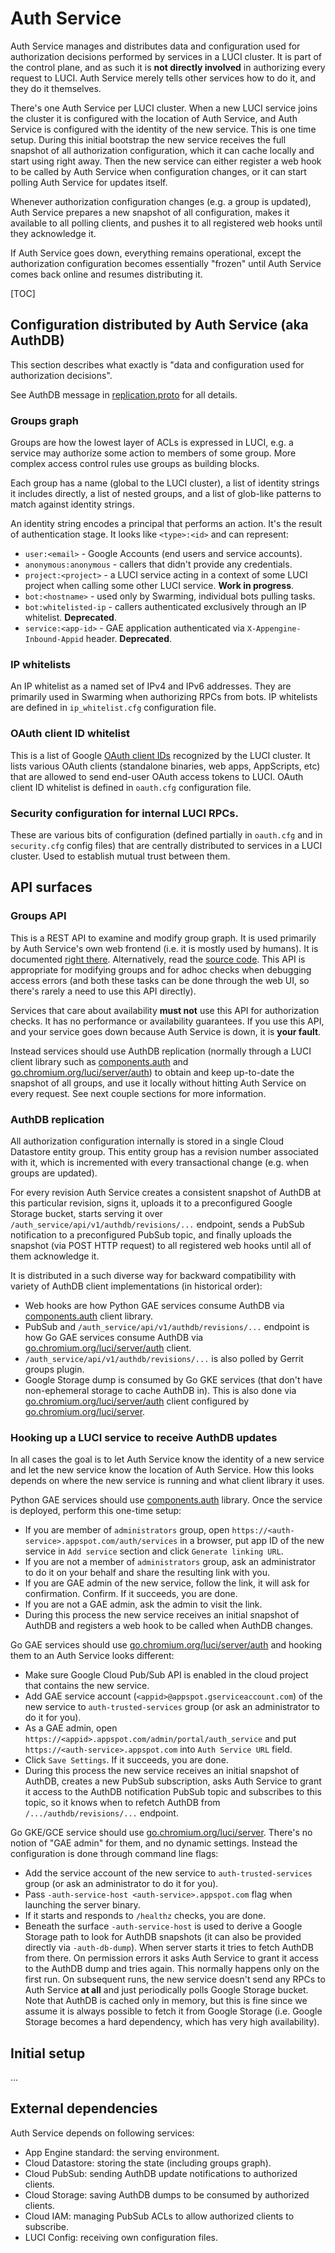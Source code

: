# Auth Service

Auth Service manages and distributes data and configuration used for
authorization decisions performed by services in a LUCI cluster. It is part
of the control plane, and as such it is **not directly involved** in authorizing
every request to LUCI. Auth Service merely tells other services how to do it,
and they do it themselves.

There's one Auth Service per LUCI cluster. When a new LUCI service joins the
cluster it is configured with the location of Auth Service, and Auth Service is
configured with the identity of the new service. This is one time setup. During
this initial bootstrap the new service receives the full snapshot of all
authorization configuration, which it can cache locally and start using right
away. Then the new service can either register a web hook to be called by Auth
Service when configuration changes, or it can start polling Auth Service for
updates itself.

Whenever authorization configuration changes (e.g. a group is updated), Auth
Service prepares a new snapshot of all configuration, makes it available to
all polling clients, and pushes it to all registered web hooks until they
acknowledge it.

If Auth Service goes down, everything remains operational, except the
authorization configuration becomes essentially "frozen" until Auth Service
comes back online and resumes distributing it.

[TOC]

## Configuration distributed by Auth Service (aka AuthDB)

This section describes what exactly is "data and configuration used for
authorization decisions".

See AuthDB message in
[replication.proto](../components/components/auth/proto/replication.proto) for
all details.

### Groups graph

Groups are how the lowest layer of ACLs is expressed in LUCI, e.g. a service
may authorize some action to members of some group. More complex access control
rules use groups as building blocks.

Each group has a name (global to the LUCI cluster), a list of identity strings
it includes directly, a list of nested groups, and a list of glob-like patterns
to match against identity strings.

An identity string encodes a principal that performs an action. It's the result
of authentication stage. It looks like `<type>:<id>` and can represent:
  * `user:<email>` - Google Accounts (end users and service accounts).
  * `anonymous:anonymous` - callers that didn't provide any credentials.
  * `project:<project>` - a LUCI service acting in a context of some LUCI
    project when calling some other LUCI service. **Work in progress**.
  * `bot:<hostname>` - used only by Swarming, individual bots pulling tasks.
  * `bot:whitelisted-ip` - callers authenticated exclusively through an IP
    whitelist. **Deprecated**.
  * `service:<app-id>` - GAE application authenticated via
    `X-Appengine-Inbound-Appid` header. **Deprecated**.


### IP whitelists

An IP whitelist as a named set of IPv4 and IPv6 addresses. They are primarily
used in Swarming when authorizing RPCs from bots. IP whitelists are defined in
`ip_whitelist.cfg` configuration file.


### OAuth client ID whitelist

This is a list of Google [OAuth client IDs] recognized by the LUCI cluster. It
lists various OAuth clients (standalone binaries, web apps, AppScripts, etc)
that are allowed to send end-user OAuth access tokens to LUCI. OAuth client ID
whitelist is defined in `oauth.cfg` configuration file.

[OAuth client IDs]: https://www.oauth.com/oauth2-servers/client-registration/client-id-secret/

### Security configuration for internal LUCI RPCs.

These are various bits of configuration (defined partially in `oauth.cfg` and in
`security.cfg` config files) that are centrally distributed to services in
a LUCI cluster. Used to establish mutual trust between them.


## API surfaces

### Groups API

This is a REST API to examine and modify group graph. It is used primarily by
Auth Service's own web frontend (i.e. it is mostly used by humans). It is
documented [right there](https://chrome-infra-auth.appspot.com/auth/api).
Alternatively, read the
[source code](../components/components/auth/ui/rest_api.py). This API is
appropriate for modifying groups and for adhoc checks when debugging
access errors (and both these tasks can be done through the web UI, so there's
rarely a need to use this API directly).

Services that care about availability **must not** use this API for
authorization checks. It has no performance or availability guarantees. If you
use this API, and your service goes down because Auth Service is down, it is
**your fault**.

Instead services should use AuthDB replication (normally through a LUCI client
library such as [components.auth] and [go.chromium.org/luci/server/auth]) to
obtain and keep up-to-date the snapshot of all groups, and use it locally
without hitting Auth Service on every request. See next couple sections for more
information.

[components.auth]: ../components/components/auth
[go.chromium.org/luci/server]: https://godoc.org/go.chromium.org/luci/server
[go.chromium.org/luci/server/auth]: https://godoc.org/go.chromium.org/luci/server/auth


### AuthDB replication

All authorization configuration internally is stored in a single Cloud Datastore
entity group. This entity group has a revision number associated with it, which
is incremented with every transactional change (e.g. when groups are updated).

For every revision Auth Service creates a consistent snapshot of AuthDB at this
particular revision, signs it, uploads it to a preconfigured Google Storage
bucket, starts serving it over `/auth_service/api/v1/authdb/revisions/...`
endpoint, sends a PubSub notification to a preconfigured PubSub topic, and
finally uploads the snapshot (via POST HTTP request) to all registered web hooks
until all of them acknowledge it.

It is distributed in a such diverse way for backward compatibility with variety
of AuthDB client implementations (in historical order):
  * Web hooks are how Python GAE services consume AuthDB via [components.auth]
    client library.
  * PubSub and `/auth_service/api/v1/authdb/revisions/...` endpoint is how
    Go GAE services consume AuthDB via [go.chromium.org/luci/server/auth]
    client.
  * `/auth_service/api/v1/authdb/revisions/...` is also polled by Gerrit groups
    plugin.
  * Google Storage dump is consumed by Go GKE services (that don't have
    non-ephemeral storage to cache AuthDB in). This is also done via
    [go.chromium.org/luci/server/auth] client configured by
    [go.chromium.org/luci/server].


### Hooking up a LUCI service to receive AuthDB updates

In all cases the goal is to let Auth Service know the identity of a new service
and let the new service know the location of Auth Service. How this looks
depends on where the new service is running and what client library it uses.

Python GAE services should use [components.auth] library. Once the service is
deployed, perform this one-time setup:
  * If you are member of `administrators` group, open
    `https://<auth-service>.appspot.com/auth/services` in a browser, put app ID
    of the new service in `Add service` section and click `Generate linking
    URL`.
  * If you are not a member of `administrators` group, ask an administrator to
    do it on your behalf and share the resulting link with you.
  * If you are GAE admin of the new service, follow the link, it will ask for
    confirmation. Confirm. If it succeeds, you are done.
  * If you are not a GAE admin, ask the admin to visit the link.
  * During this process the new service receives an initial snapshot of AuthDB
    and registers a web hook to be called when AuthDB changes.

Go GAE services should use [go.chromium.org/luci/server/auth] and hooking them
to an Auth Service looks different:
  * Make sure Google Cloud Pub/Sub API is enabled in the cloud project that
    contains the new service.
  * Add GAE service account (`<appid>@appspot.gserviceaccount.com`) of the
    new service to `auth-trusted-services` group (or ask an administrator to do
    it for you).
  * As a GAE admin, open `https://<appid>.appspot.com/admin/portal/auth_service`
    and put `https://<auth-service>.appspot.com` into `Auth Service URL` field.
  * Click `Save Settings`. If it succeeds, you are done.
  * During this process the new service receives an initial snapshot of AuthDB,
    creates a new PubSub subscription, asks Auth Service to grant it access to
    the AuthDB notification PubSub topic and subscribes to this topic, so it
    knows when to refetch AuthDB from `/.../authdb/revisions/...` endpoint.

Go GKE/GCE service should use [go.chromium.org/luci/server]. There's no notion
of "GAE admin" for them, and no dynamic settings. Instead the configuration is
done through command line flags:
  * Add the service account of the new service to `auth-trusted-services` group
    (or ask an administrator to do it for you).
  * Pass `-auth-service-host <auth-service>.appspot.com` flag when launching the
    server binary.
  * If it starts and responds to `/healthz` checks, you are done.
  * Beneath the surface `-auth-service-host` is used to derive a Google Storage
    path to look for AuthDB snapshots (it can also be provided directly via
    `-auth-db-dump`). When server starts it tries to fetch AuthDB from there.
    On permission errors it asks Auth Service to grant it access to the AuthDB
    dump and tries again. This normally happens only on the first run. On
    subsequent runs, the new service doesn't send any RPCs to Auth Service
    **at all** and just periodically polls Google Storage bucket. Note that
    AuthDB is cached only in memory, but this is fine since we assume it is
    always possible to fetch it from Google Storage (i.e. Google Storage becomes
    a hard dependency, which has very high availability).


## Initial setup

...


## External dependencies

Auth Service depends on following services:
  * App Engine standard: the serving environment.
  * Cloud Datastore: storing the state (including groups graph).
  * Cloud PubSub: sending AuthDB update notifications to authorized clients.
  * Cloud Storage: saving AuthDB dumps to be consumed by authorized clients.
  * Cloud IAM: managing PubSub ACLs to allow authorized clients to subscribe.
  * LUCI Config: receiving own configuration files.
